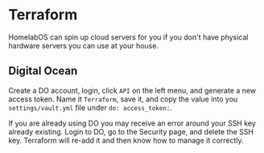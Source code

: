 # Terraform

HomelabOS can spin up cloud servers for you if you don't have physical
hardware servers you can use at your house.

## Digital Ocean

Create a DO account, login, click `API` on the left menu, and generate a
new access token. Name it `Terraform`, save it, and copy the value into
you `settings/vault.yml` file under `do: access_token:`.

If you are already using DO you may receive an error around your SSH key
already existing. Login to DO, go to the Security page, and delete the SSH
key. Terraform will re-add it and then know how to manage it correctly.

